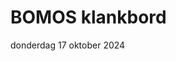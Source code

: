 <!-----------------------------







   :warning: Dit bestand wordt automatisch gegenereerd.
   :warning: Handmatige toevoegingen worden overschreven.







----------------------------->
# BOMOS klankbord

donderdag 17 oktober 2024